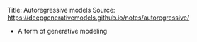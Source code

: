 Title: Autoregressive models
Source: https://deepgenerativemodels.github.io/notes/autoregressive/

- A form of generative modeling

  
